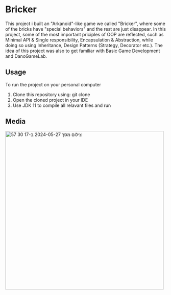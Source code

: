 # Bricker
This project i built an "Arkanoid"-like game we called "Bricker", where some of the bricks have "special behaviors" and the rest are just disappear.
In this project, some of the most important priciples of OOP are reflected, such as Minimal API & Single responsibility, Encapsulation & Abstraction, while doing so using Inheritance, Design Patterns (Strategy, Decorator etc.).
The idea of this project was also to get familiar with Basic Game Development and DanoGameLab.

## Usage
To run the project on your personal computer
  1. Clone this repository using: git clone <url>
  2. Open the cloned project in your IDE
  3. Use JDK 11 to compile all relavant files and run

## Media
<img width="496" alt="צילום מסך 2024-05-27 ב-17 30 57" src="https://github.com/asafko8/Introduction-to-OOP/assets/170875677/1d9b3dbd-4612-475d-b1a6-e7ff8cd0ccf7">
